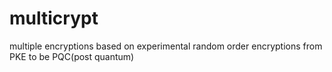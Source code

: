 # multicrypt
multiple encryptions based on experimental random order encryptions from PKE to be PQC(post quantum)
